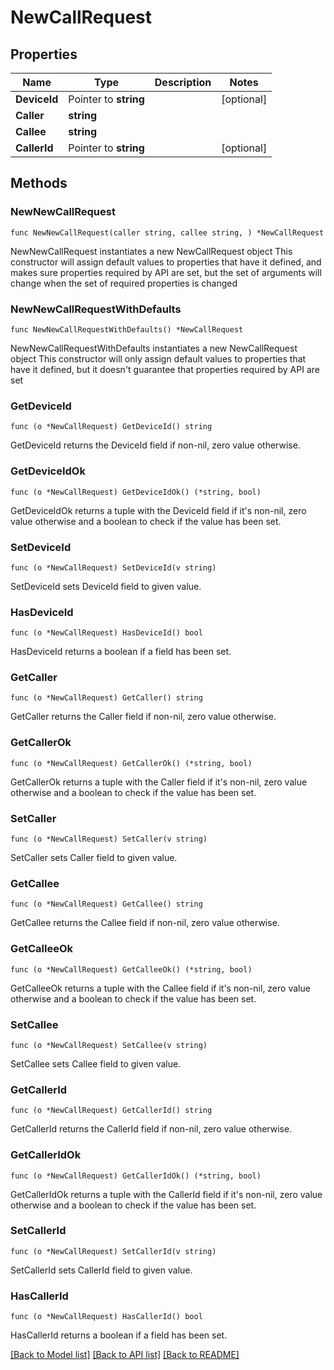 # NewCallRequest

## Properties

Name | Type | Description | Notes
------------ | ------------- | ------------- | -------------
**DeviceId** | Pointer to **string** |  | [optional] 
**Caller** | **string** |  | 
**Callee** | **string** |  | 
**CallerId** | Pointer to **string** |  | [optional] 

## Methods

### NewNewCallRequest

`func NewNewCallRequest(caller string, callee string, ) *NewCallRequest`

NewNewCallRequest instantiates a new NewCallRequest object
This constructor will assign default values to properties that have it defined,
and makes sure properties required by API are set, but the set of arguments
will change when the set of required properties is changed

### NewNewCallRequestWithDefaults

`func NewNewCallRequestWithDefaults() *NewCallRequest`

NewNewCallRequestWithDefaults instantiates a new NewCallRequest object
This constructor will only assign default values to properties that have it defined,
but it doesn't guarantee that properties required by API are set

### GetDeviceId

`func (o *NewCallRequest) GetDeviceId() string`

GetDeviceId returns the DeviceId field if non-nil, zero value otherwise.

### GetDeviceIdOk

`func (o *NewCallRequest) GetDeviceIdOk() (*string, bool)`

GetDeviceIdOk returns a tuple with the DeviceId field if it's non-nil, zero value otherwise
and a boolean to check if the value has been set.

### SetDeviceId

`func (o *NewCallRequest) SetDeviceId(v string)`

SetDeviceId sets DeviceId field to given value.

### HasDeviceId

`func (o *NewCallRequest) HasDeviceId() bool`

HasDeviceId returns a boolean if a field has been set.

### GetCaller

`func (o *NewCallRequest) GetCaller() string`

GetCaller returns the Caller field if non-nil, zero value otherwise.

### GetCallerOk

`func (o *NewCallRequest) GetCallerOk() (*string, bool)`

GetCallerOk returns a tuple with the Caller field if it's non-nil, zero value otherwise
and a boolean to check if the value has been set.

### SetCaller

`func (o *NewCallRequest) SetCaller(v string)`

SetCaller sets Caller field to given value.


### GetCallee

`func (o *NewCallRequest) GetCallee() string`

GetCallee returns the Callee field if non-nil, zero value otherwise.

### GetCalleeOk

`func (o *NewCallRequest) GetCalleeOk() (*string, bool)`

GetCalleeOk returns a tuple with the Callee field if it's non-nil, zero value otherwise
and a boolean to check if the value has been set.

### SetCallee

`func (o *NewCallRequest) SetCallee(v string)`

SetCallee sets Callee field to given value.


### GetCallerId

`func (o *NewCallRequest) GetCallerId() string`

GetCallerId returns the CallerId field if non-nil, zero value otherwise.

### GetCallerIdOk

`func (o *NewCallRequest) GetCallerIdOk() (*string, bool)`

GetCallerIdOk returns a tuple with the CallerId field if it's non-nil, zero value otherwise
and a boolean to check if the value has been set.

### SetCallerId

`func (o *NewCallRequest) SetCallerId(v string)`

SetCallerId sets CallerId field to given value.

### HasCallerId

`func (o *NewCallRequest) HasCallerId() bool`

HasCallerId returns a boolean if a field has been set.


[[Back to Model list]](../README.md#documentation-for-models) [[Back to API list]](../README.md#documentation-for-api-endpoints) [[Back to README]](../README.md)


